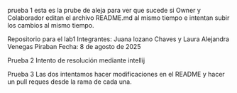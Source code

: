 prueba 1
esta es la prube de aleja para ver que sucede si  Owner y Colaborador editan el archivo README.md al mismo tiempo e intentan subir los cambios al mismo tiempo.

Repositorio para el lab1 
Integrantes: Juana lozano Chaves y Laura Alejandra Venegas Piraban
Fecha: 8 de agosto de 2025

Prueba 2 Intento de resolución mediante intellij

Prueba 3 
Las dos intentamos hacer modificaciones en el README y hacer un pull reques desde la rama de cada una. 